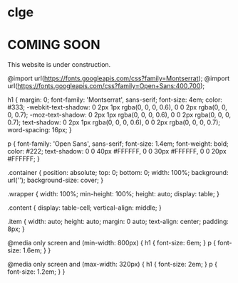 # clge

<div class="container">
  <div class="wrapper">
    <div class="content">
      <div class="item">
        <!-- Place your content here to have it be centered vertically and horizontally  -->
        <h1>COMING SOON</h1>
        <p>This website is under construction.</p>
      </div>
    </div>
  </div>
</div>


@import url(https://fonts.googleapis.com/css?family=Montserrat);
@import url(https://fonts.googleapis.com/css?family=Open+Sans:400,700);

h1 {
  margin: 0;
  font-family: 'Montserrat', sans-serif;
  font-size: 4em;
  color: #333;
  -webkit-text-shadow: 0 2px 1px rgba(0, 0, 0, 0.6), 0 0 2px rgba(0, 0, 0, 0.7);
  -moz-text-shadow: 0 2px 1px rgba(0, 0, 0, 0.6), 0 0 2px rgba(0, 0, 0, 0.7);
  text-shadow: 0 2px 1px rgba(0, 0, 0, 0.6), 0 0 2px rgba(0, 0, 0, 0.7);
  word-spacing: 16px;
}

p {
  font-family: 'Open Sans', sans-serif;
  font-size: 1.4em;
  font-weight: bold;
  color: #222;
  text-shadow: 0 0 40px #FFFFFF, 0 0 30px #FFFFFF, 0 0 20px #FFFFFF;
}

.container {
  position: absolute;
  top: 0;
  bottom: 0;
  width: 100%;
  background: url('');
  background-size: cover;
}

.wrapper {
  width: 100%;
  min-height: 100%;
  height: auto;
  display: table;
}

.content {
  display: table-cell;
  vertical-align: middle;
}

.item {
  width: auto;
  height: auto;
  margin: 0 auto;
  text-align: center;
  padding: 8px;
}

@media only screen and (min-width: 800px) {
  h1 {
    font-size: 6em;
  }
  p {
    font-size: 1.6em;
  }
}

@media only screen and (max-width: 320px) {
  h1 {
    font-size: 2em;
  }
  p {
    font-size: 1.2em;
  }
}
